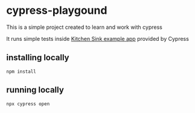 # cypress-playgound

This is a simple project created to learn and work with cypress

It runs simple tests inside [Kitchen Sink example app](https://example.cypress.io/) provided by Cypress

## installing locally
```
npm install
```

## running locally
```
npx cypress open
```